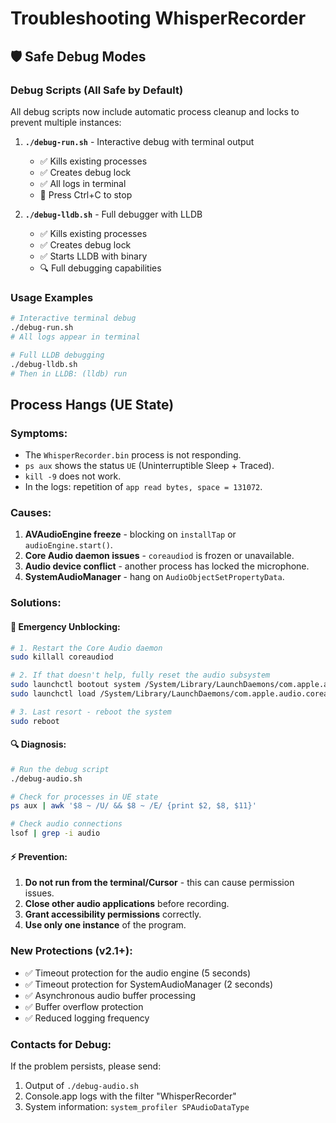 # Troubleshooting WhisperRecorder

## 🛡️ Safe Debug Modes

### Debug Scripts (All Safe by Default)

All debug scripts now include automatic process cleanup and locks to prevent multiple instances:

1.  **`./debug-run.sh`** - Interactive debug with terminal output

    - ✅ Kills existing processes
    - ✅ Creates debug lock
    - ✅ All logs in terminal
    - 🛑 Press Ctrl+C to stop

2.  **`./debug-lldb.sh`** - Full debugger with LLDB
    - ✅ Kills existing processes
    - ✅ Creates debug lock
    - ✅ Starts LLDB with binary
    - 🔍 Full debugging capabilities

### Usage Examples

```bash
# Interactive terminal debug
./debug-run.sh
# All logs appear in terminal

# Full LLDB debugging
./debug-lldb.sh
# Then in LLDB: (lldb) run
```

## Process Hangs (UE State)

### Symptoms:

- The `WhisperRecorder.bin` process is not responding.
- `ps aux` shows the status `UE` (Uninterruptible Sleep + Traced).
- `kill -9` does not work.
- In the logs: repetition of `app read bytes, space = 131072`.

### Causes:

1.  **AVAudioEngine freeze** - blocking on `installTap` or `audioEngine.start()`.
2.  **Core Audio daemon issues** - `coreaudiod` is frozen or unavailable.
3.  **Audio device conflict** - another process has locked the microphone.
4.  **SystemAudioManager** - hang on `AudioObjectSetPropertyData`.

### Solutions:

#### 🚨 Emergency Unblocking:

```bash
# 1. Restart the Core Audio daemon
sudo killall coreaudiod

# 2. If that doesn't help, fully reset the audio subsystem
sudo launchctl bootout system /System/Library/LaunchDaemons/com.apple.audio.coreaudiod.plist
sudo launchctl load /System/Library/LaunchDaemons/com.apple.audio.coreaudiod.plist

# 3. Last resort - reboot the system
sudo reboot
```

#### 🔍 Diagnosis:

```bash
# Run the debug script
./debug-audio.sh

# Check for processes in UE state
ps aux | awk '$8 ~ /U/ && $8 ~ /E/ {print $2, $8, $11}'

# Check audio connections
lsof | grep -i audio
```

#### ⚡ Prevention:

1.  **Do not run from the terminal/Cursor** - this can cause permission issues.
2.  **Close other audio applications** before recording.
3.  **Grant accessibility permissions** correctly.
4.  **Use only one instance** of the program.

### New Protections (v2.1+):

- ✅ Timeout protection for the audio engine (5 seconds)
- ✅ Timeout protection for SystemAudioManager (2 seconds)
- ✅ Asynchronous audio buffer processing
- ✅ Buffer overflow protection
- ✅ Reduced logging frequency

### Contacts for Debug:

If the problem persists, please send:

1.  Output of `./debug-audio.sh`
2.  Console.app logs with the filter "WhisperRecorder"
3.  System information: `system_profiler SPAudioDataType`
